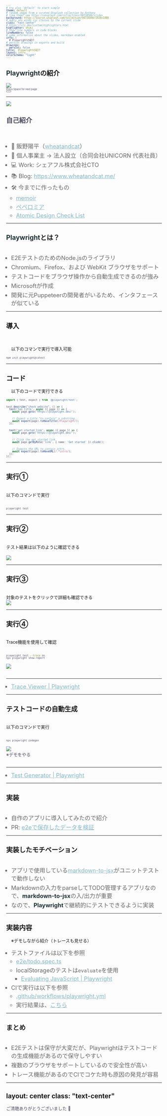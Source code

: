 ```yaml
---
# try also 'default' to start simple
theme: default
# random image from a curated Unsplash collection by Anthony
# like them? see https://unsplash.com/collections/94734566/slidev
background: https://source.unsplash.com/collection/94734566/1920x1080
# apply any windi css classes to the current slide
class: "text-center"
# https://sli.dev/custom/highlighters.html
highlighter: shiki
# show line numbers in code blocks
lineNumbers: false
# some information about the slides, markdown enabled
info: |
  # Playwrightの紹介
# persist drawings in exports and build
drawings:
  persist: false
title:  Playwrightの紹介
layout: intro
colorSchema: "light"
---
```


## **Playwright**の紹介

<div class="flex justify-center">
  <img
    class="w-60 pt-2"
    src="/logo.png"
  />
</div>

<div class="pt-12">
  <span @click="$slidev.nav.next" class="px-2 py-1 rounded cursor-pointer" hover="bg-white bg-opacity-10">
    Press Space for next page <carbon:arrow-right class="inline"/>
  </span>
</div>

<div class="abs-br m-6 flex gap-2">
  <button @click="$slidev.nav.openInEditor()" title="Open in Editor" class="text-xl icon-btn opacity-50 !border-none !hover:text-white">
    <carbon:edit />
  </button>
  <a href="https://github.com/slidevjs/slidev" target="_blank" alt="GitHub"
    class="text-xl icon-btn opacity-50 !border-none !hover:text-white">
    <carbon-logo-github />
  </a>
</div>

<!--
The last comment block of each slide will be treated as slide notes. It will be visible and editable in Presenter Mode along with the slide. [Read more in the docs](https://sli.dev/guide/syntax.html#notes)
-->

---

<div class="flex pb-5">
  <div class="px-5">
    <div class="rounded-full bg-white w-30 h-30 overflow-hidden border-2 border-black border-dotted border-opacity-20">
      <img
        class="w-40 pt-2"
        src="/account.png"
      />
    </div>
  </div>
  <div class="mt-11">
    <h2><b>自己紹介</b></h2>
  </div>
</div>
<br />
<br/>

- 📝 飯野陽平（[wheatandcat](https://github.com/wheatandcat)）
- 🏢 個人事業主 → 法人設立（合同会社UNICORN 代表社員）
- 💻 Work: シェアフル株式会社CTO
- 📚 Blog: https://www.wheatandcat.me/
- 🛠 今までに作ったもの
  - [memoir](https://memoir-lp-mvbeacmwe-wheatandcat.vercel.app/)
  - [ペペロミア](https://peperomia.app/)
  - [Atomic Design Check List](https://atomic-design-checklist.vercel.app/)

<style>
ul {
  padding-left: 1rem;
  margin-top: 0.1rem;
}
li {
  color: #696969;
  @apply font-500;
  font-size:1.15rem;
}
a {
  color: #84b9cb;
  @apply font-500;
}
</style>

---

## **Playwright**とは？

<br/>

- E2EテストのためのNode.jsのライブラリ
- Chromium、Firefox、および WebKit ブラウザをサポート
- テストコードをブラウザ操作から自動生成できるのが強み
- Microsoftが作成
- 開発に元Puppeteerの開発者がいるため、インタフェースが似ている

<style>
a {
  color: #84b9cb;
  @apply font-500;
}

p {
  margin: 1rem !important;
}

div {
  color: #4d4c61;
}

span {
  font-size:0.5rem;
  line-height: 0.5rem !important;
}

strong {
  color: #1f3134;
}

ul {
  padding-left: 1rem;
  margin-top: 0.1rem;
}

li {
  @apply font-500;
  margin-top: 0.25rem;
}
</style>

---

## 導入

<br/>

以下のコマンで実行で導入可能

```bash
npm init playwright@latest
```

<style>
a {
  color: #84b9cb;
  @apply font-500;
}



div {
  color: #4d4c61;
}

span {
  font-size:0.5rem;
  line-height: 0.5rem !important;
}

strong {
  color: #1f3134;
}

ul {
  padding-left: 1rem;
  margin-top: 0.1rem;
}

li {
  @apply font-500;
  margin-top: 0.25rem;
}
</style>

---

## コード

以下のコードで実行できる

```ts
import { test, expect } from '@playwright/test';

test.describe("check website", () => {
  test('has title', async ({ page }) => {
    await page.goto('https://playwright.dev/');

    // Expect a title "to contain" a substring.
    await expect(page).toHaveTitle(/Playwright/);
  });

  test('get started link', async ({ page }) => {
    await page.goto('https://playwright.dev/');

    // Click the get started link.
    await page.getByRole('link', { name: 'Get started' }).click();

    // Expects the URL to contain intro.
    await expect(page).toHaveURL(/.*intro/);
  });
});
```


<style>
a {
  color: #84b9cb;
  @apply font-500;
}

div {
  color: #4d4c61;
}

span {
  font-size:0.5rem;
  line-height: 0.5rem !important;
}

strong {
  color: #1f3134;
}

ul {
  padding-left: 1rem;
  margin-top: 0.1rem;
}

li {
  @apply font-500;
  margin-top: 0.25rem;
}
</style>


---

## 実行①

<br/>
以下のコマンドで実行
<br/>
<br/>

```bash
playwright test
```

<style>
a {
  color: #84b9cb;
  @apply font-500;
}

div {
  color: #4d4c61;
}

span {
  font-size:0.5rem;
  line-height: 0.5rem !important;
}

strong {
  color: #1f3134;
}

ul {
  padding-left: 1rem;
  margin-top: 0.1rem;
}

li {
  @apply font-500;
  margin-top: 0.25rem;
}
</style>


---

## 実行②

<br/>
テスト結果は以下のように確認できる
<br/>
<br/>


<div class="flex justify-center">
  <img
    class="w-full pt-2"
    src="/test_r_01.png"
  />
</div>

<style>
a {
  color: #84b9cb;
  @apply font-500;
}

div {
  color: #4d4c61;
}

span {
  font-size:0.5rem;
  line-height: 0.5rem !important;
}

strong {
  color: #1f3134;
}

ul {
  padding-left: 1rem;
  margin-top: 0.1rem;
}

li {
  @apply font-500;
  margin-top: 0.25rem;
}
</style>


---

## 実行③

<br/>
対象のテストをクリックで詳細も確認できる

<br/>
<div class="flex justify-center">
  <img
    class="w-110 pt-2"
    src="/test_r_02.png"
  />
</div>

<style>
a {
  color: #84b9cb;
  @apply font-500;
}

div {
  color: #4d4c61;
}

span {
  font-size:0.5rem;
  line-height: 0.5rem !important;
}

strong {
  color: #1f3134;
}

ul {
  padding-left: 1rem;
  margin-top: 0.1rem;
}

li {
  @apply font-500;
  margin-top: 0.25rem;
}
</style>



---

## 実行④

<br/>
Trace機能を使用して確認
<br/>
<br/>

```bash
playwright test --trace on
npx playwright show-report
```

<div class="flex justify-center">
  <img
    class="w-110 pt-2"
    src="/test_r_04.png"
  />
</div>
<br/>
<hr/>

 - [Trace Viewer | Playwright](https://playwright.dev/docs/trace-viewer-intro)


<style>
a {
  color: #84b9cb;
  @apply font-500;
}

div {
  color: #4d4c61;
}

span {
  font-size:0.5rem;
  line-height: 0.5rem !important;
}

strong {
  color: #1f3134;
}

ul {
  padding-left: 1rem;
  margin-top: 0.1rem;
}

li {
  @apply font-500;
  margin-top: 0.25rem;
}
</style>


---

## テストコードの自動生成

<br/>
以下のコマンドで実行
<br/>
<br/>

```bash
npx playwright codegen
``` 

<div class="flex justify-center">
  <img
    class="w-100 pt-2"
    src="/test_r_03.png"
  />
</div>


<div className="text-center pt-4">※デモをやる</div>

<br/>
<hr/>

 - [Test Generator | Playwright](https://playwright.dev/docs/codegen)


<style>
a {
  color: #84b9cb;
  @apply font-500;
}

div {
  color: #4d4c61;
}

span {
  font-size:0.5rem;
  line-height: 0.5rem !important;
}

strong {
  color: #1f3134;
}

ul {
  padding-left: 1rem;
  margin-top: 0.1rem;
}

li {
  @apply font-500;
  margin-top: 0.25rem;
}
</style>


---

## 実装

<br/>

 - 自作のアプリに導入してみたので紹介
 - PR: [e2eで保存したデータを検証](https://github.com/wheatandcat/todo/pull/31)


<style>
a {
  color: #84b9cb;
  @apply font-500;
}

div {
  color: #4d4c61;
}

span {
  font-size:0.5rem;
  line-height: 0.5rem !important;
}

strong {
  color: #1f3134;
}

ul {
  padding-left: 1rem;
  margin-top: 0.1rem;
}

li {
  @apply font-500;
  margin-top: 0.25rem;
}
</style>


---

## 実装したモチベーション

<br/>

 - アプリで使用している[markdown-to-jsx](https://www.npmjs.com/package/markdown-to-jsx)がユニットテストで動作しない
 - Markdownの入力をparseしてTODO管理するアプリなので、**markdown-to-jsx**の入/出力が重要
 - なので、**Playwright**で継続的にテストできるように実装
 

<style>
a {
  color: #84b9cb;
  @apply font-500;
}

div {
  color: #4d4c61;
}

span {
  font-size:0.5rem;
  line-height: 0.5rem !important;
}

strong {
  color: #1f3134;
}

ul {
  padding-left: 1rem;
  margin-top: 0.1rem;
}

li {
  @apply font-500;
  margin-top: 0.25rem;
}
</style>


---

## 実装内容

※デモしながら紹介（トレースも見せる）

 - テストファイルは以下を参照
   - [e2e/todo.spec.ts](https://github.com/wheatandcat/todo/blob/05751f6f78fe45b43348c3bc729c818a8cf89878/e2e/todo.spec.ts)
   - localStorageのテストは`evaluate`を使用
     - [Evaluating JavaScript | Playwright](https://playwright.dev/docs/evaluating)
 - CIで実行は以下を参照
   - [.github/workflows/playwright.yml](https://github.com/wheatandcat/todo/blob/eaa55b1c60928c115b538f70b355b34f9f421f6d/.github/workflows/playwright.yml)
   - 実行結果は、[こちら](https://github.com/wheatandcat/todo/actions/runs/4455759854/jobs/7825771527) 

<style>
a {
  color: #84b9cb;
  @apply font-500;
}

div {
  color: #4d4c61;
}

span {
  font-size:0.5rem;
  line-height: 0.5rem !important;
}

strong {
  color: #1f3134;
}

ul {
  padding-left: 1rem;
  margin-top: 0.1rem;
}

li {
  @apply font-500;
  margin-top: 0.25rem;
}
</style>



---

## まとめ

<br/>

 - E2Eテストは保守が大変だが、Playwrightはテストコードの生成機能があるので保守しやすい
 - 複数のブラウザをサポートしているので安全性が高い
 - トレース機能があるのでCIでコケた時も原因の発見が容易

<style>
a {
  color: #84b9cb;
  @apply font-500;
}

p {
  margin: 1rem !important;
}

div {
  color: #4d4c61;
}

span {
  font-size:0.5rem;
  line-height: 0.5rem !important;
}

strong {
  color: #1f3134;
}

ul {
  padding-left: 1rem;
  margin-top: 0.1rem;
}

li {
  @apply font-500;
  margin-top: 0.25rem;
}
</style>

---
layout: center
class: "text-center"
---

<div class="text-2xl font-700 text-enter w-full">
  <div>ご清聴ありがとうございました 🎉 </div>
</div>

<style>
.main {
  display: flex;
  height: 80%;
  width: 100%;
  justify-content: center;
  align-items: center;
  color: #46AE35;
}
</style>
